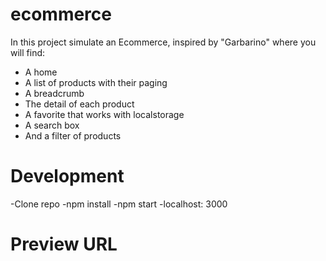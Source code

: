 # ecommerce

In this project simulate an Ecommerce, inspired by "Garbarino" where you will find:
  * A home
  * A list of products with their paging
  * A breadcrumb
  * The detail of each product
  * A favorite that works with localstorage
  * A search box
  * And a filter of products

# Development
-Clone repo
-npm install
-npm start
-localhost: 3000

# Preview URL
